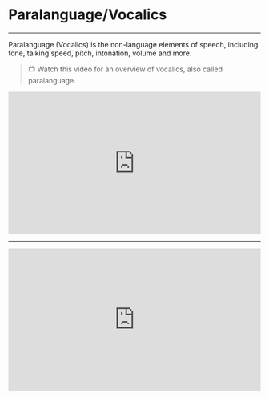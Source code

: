 # Paralanguage/Vocalics

---

Paralanguage (Vocalics) is the non-language elements of speech, including tone, talking speed, pitch, intonation, volume and more.

> 📺 Watch this video for an overview of vocalics, also called paralanguage.

<div style="position: relative; padding-bottom: 56.25%; height: 0;"><iframe src="https://www.youtube.com/embed/zhkeK_yY354" title="YouTube video player" frameborder="0" allow="accelerometer; autoplay; clipboard-write; encrypted-media; gyroscope; picture-in-picture" allowfullscreen style="position: absolute; top: 0; left: 0; width: 100%; height: 100%;"></iframe></div>

---
 
<div style="position: relative; padding-bottom: 56.25%; height: 0;"><iframe src="https://www.youtube.com/embed/DVf4mxBuSSw" title="YouTube video player" frameborder="0" allow="accelerometer; autoplay; clipboard-write; encrypted-media; gyroscope; picture-in-picture" allowfullscreen style="position: absolute; top: 0; left: 0; width: 100%; height: 100%;"></iframe></div>

